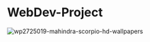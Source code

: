 # WebDev-Project
![wp2725019-mahindra-scorpio-hd-wallpapers](https://user-images.githubusercontent.com/84571604/126628771-ad7696fc-8788-4575-bf12-5d45c23b5b8b.jpg)

